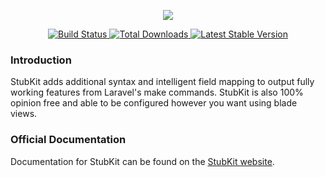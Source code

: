 <p align="center">
    <a href="https://stubkit.com" title="Laravel Stubs on Steroids">
        <img src="https://stubkit.com/assets/img/logo.png">
    </a>
</p>

<p align="center">
    <a href="https://github.com/stubkit/stubkit/actions">
        <img src="https://github.com/stubkit/stubkit/workflows/tests/badge.svg" alt="Build Status">
    </a>
    <a href="https://packagist.org/packages/stubkit/stubkit">
        <img src="https://img.shields.io/packagist/dt/stubkit/stubkit" alt="Total Downloads">
    </a>
    <a href="https://packagist.org/packages/stubkit/stubkit">
        <img src="https://img.shields.io/packagist/v/stubkit/stubkit" alt="Latest Stable Version">
    </a>
</p>

### Introduction
StubKit adds additional syntax and intelligent field mapping to output fully working features from Laravel's make commands. StubKit is also 100% opinion free and able to be configured however you want using blade views.

### Official Documentation
Documentation for StubKit can be found on the [StubKit website](https://stubkit.com).


